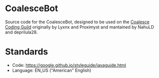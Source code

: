 # CoalesceBot
Source code for the CoalesceBot, designed to be used on the [Coalesce Coding Guild](https://discord.gg/bRZwvCC) originally by Lyxnx and Proximyst and mantained by NahuLD and deprilula28.

# Standards
- Code: https://google.github.io/styleguide/javaguide.html
- Language: EN_US ("American" English)
